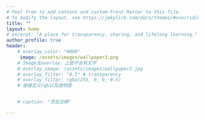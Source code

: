 ```yaml
---
# Feel free to add content and custom Front Matter to this file.
# To modify the layout, see https://jekyllrb.com/docs/themes/#overriding-theme-defaults
title: ""
layout: home
# excerpt: "A place for transparency, sharing, and lifelong learning."
author_profile: true
header:
    # overlay_color: "#000"
     image: /assets/images/wallpaper3.png
    # Image无overlay，上面不会有文字
    # overlay_image: /assets/images/wallpaper2.jpg
    # overlay_filter: "0.5" # transparency
    # overlay_filter: rgba(255, 0, 0, 0.5)
    # 直接定义rgb以及透明度


    # caption: "添加注释"

---
```

